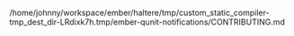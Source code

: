 /home/johnny/workspace/ember/haltere/tmp/custom_static_compiler-tmp_dest_dir-LRdixk7h.tmp/ember-qunit-notifications/CONTRIBUTING.md